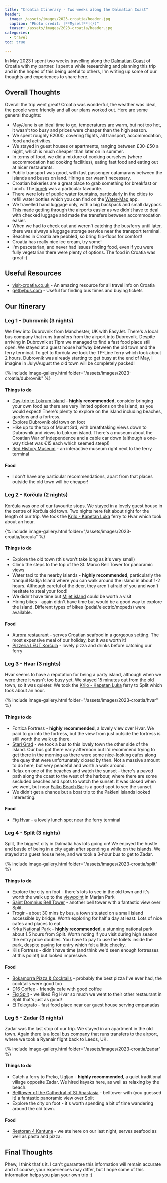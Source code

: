 ```yaml
---
title: "Croatia Itinerary - Two weeks along the Dalmatian Coast"
header:
  image: /assets/images/2023-croatia/header.jpg
  caption: "Photo credit: [**Myself**](/)"
  teaser: /assets/images/2023-croatia/header.jpg
categories:
  - travel
toc: true

---
```


In May 2023 I spent two weeks travelling along the [Dalmatian Coast](https://en.wikipedia.org/wiki/Dalmatia) of Croatia with my partner. I spent a while researching and planning this trip and in the hopes of this being useful to others, I'm writing up some of our thoughts and experiences to share here.

## Overall Thoughts

Overall the trip went great! Croatia was wonderful, the weather was ideal, the people were friendly and all our plans worked out. Here are some general thoughts:

- May/June is an ideal time to go, temperatures are warm, but not too hot, it wasn't too busy and prices were cheaper than the high season.
- We spent roughly £2000, covering flights, all transport, accommodation, food and activities.
- We stayed in guest houses or apartments, ranging between £30-£50 a night, which is much cheaper than later on in summer.
- In terms of food, we did a mixture of cooking ourselves (where accommodation had cooking facilities), eating fast food and eating out at nicer restaurants.
- Public transport was good, with fast passenger catamarans between the islands and buses on land. Hiring a car wasn't necessary.
- Croatian bakeries are a great place to grab something for breakfast or lunch. The [burek](https://en.wikipedia.org/wiki/B%C3%B6rek) was a particular favourite.
- There were lots of public water fountains, particularly in the cities to refill water bottles which you can find on the [Water-Map](https://www.water-map.org/) app.
- We travelled hand luggage only, with a big backpack and small daypack. This made getting through the airports easier as we didn't have to deal with checked luggage and made the transfers between accommodation easier.
- When we had to check out and weren't catching the bus/ferry until later, there was always a luggage storage service near the transport terminal.
- Beaches in Croatia are pebbled, so bring flip-flops for comfort!
- Croatia has really nice ice cream, try some!
- I'm pescetarian, and never had issues finding food, even if you were fully vegetarian there were plenty of options. The food in Croatia was great :)

## Useful Resources

- [visit-croatia.co.uk](https://www.visit-croatia.co.uk/) - An amazing resource for all travel info on Croatia
- [getbybus.com](https://getbybus.com/en/country/croatia) - Useful for finding bus times and buying tickets

## Our Itinerary

### Leg 1 - Dubrovnik (3 nights)

We flew into Dubrovnik from Manchester, UK with EasyJet. There's a local bus company that runs transfers from the airport into Dubrovnik. Despite arriving in Dubrovnik at 11pm we managed to find a fast food place still open. We stayed at a guest house halfway between the old town and the ferry terminal. To get to Korčula we took the TP-Line ferry which took about 2 hours. Dubrovnik was already starting to get busy at the end of May, I imagine in July/August the old town will be completely packed!

{% include image-gallery.html folder="/assets/images/2023-croatia/dubrovnik" %}

#### Things to do

- [Day-trip to Lokrum Island](https://www.lokrum.hr/eng/) - **highly recommended**, consider bringing your own food as there are very limited options on the island, as you would expect! There's plenty to explore on the island including beaches, gardens and a fortress.
- Explore Dubrovnik old town on foot
- Hike up to the top of Mount Srd, with breathtaking views down to Dubrovnik and views to Lokrum island. There's a museum about the Croatian War of Independence and a cable car down (although a one-way ticket was €15 each which seemed steep!)
- [Red History Museum](https://www.redhistorymuseum.com/) - an interactive museum right next to the ferry terminal

#### Food

- I don't have any particular recommendations, apart from that places outside the old town will be cheaper!

### Leg 2 - Korčula (2 nights)

Korčula was one of our favourite stops. We stayed in a lovely guest house in the centre of Korčula old town. Two nights here felt about right for the length of our trip. We took the [Krilo - Kapetan Luka](https://www.krilo.hr/en/) ferry to Hvar which took about an hour.

{% include image-gallery.html folder="/assets/images/2023-croatia/korcula" %}


#### Things to do

- Explore the old town (this won't take long as it's very small)
- Climb the steps to the top of the St. Marco Bell Tower for panoramic views
- Water taxi to the nearby islands - **highly recommended**, particularly the tranquil Badija Island where you can walk around the island in about 1-2 hours. Although careful of the deer, they aren't afraid of you and won't hesitate to steal your food!
- We didn't have time but [Mljet island](https://www.visit-croatia.co.uk/croatia-destinations/croatian-islands/mljet/) could be worth a visit
- Hiring bikes - again didn't have time but would be a good way to explore the island. Different types of bikes (pedal/electric/mopeds) were available.

#### Food

- [Aurora restaurant](https://maps.app.goo.gl/azWiy8CKiQEE9Qb38) - serves Croatian seafood in a gorgeous setting. The most expensive meal of our holiday, but it was worth it!
- [Pizzeria LEUT Korčula](https://maps.app.goo.gl/nCKnvhxQLAyR8syv8) - lovely pizza and drinks before catching our ferry

### Leg 3 - Hvar (3 nights)

Hvar seems to have a reputation for being a party island, although when we were there it wasn't too busy yet. We stayed 15 minutes out from the old town, so it was quieter. We took the [Krilo - Kapetan Luka](https://www.krilo.hr/en/) ferry to Split which took about an hour.

{% include image-gallery.html folder="/assets/images/2023-croatia/hvar" %}

#### Things to do

- Fortica Fortress - **highly recommended**, a lovely view over Hvar. We paid to go into the fortress, but the view from just outside the fortress is still worth the walk up there.
- [Stari Grad](https://www.thecommonwanderer.com/blog/things-to-do-in-stari-grad-hvar) - we took a bus to this lovely town the other side of the Island. Our bus got there early afternoon but I'd recommend trying to get there in the morning as there were some nice-looking cafes along the quay that were unfortunately closed by then. Not a massive amount to do here, but very peaceful and worth a walk around.
- Relax on one of the beaches and watch the sunset - there's a paved path along the coast to the west of the harbour, where there are some secluded beaches and spots to watch the sunset. It was closed when we went, but near [Falko Beach Bar](https://maps.app.goo.gl/ebG2HfVeGwEbGckj7) is a good spot to see the sunset.
- We didn't get a chance but a boat trip to the Pakleni Islands looked interesting.

#### Food

- [Fig Hvar](https://maps.app.goo.gl/K6vpvC2AcydBWx3v5) - a lovely lunch spot near the ferry terminal

### Leg 4 - Split (3 nights)

Split, the biggest city in Dalmatia has lots going on! We enjoyed the hustle and bustle of being in a city again after spending a while on the islands. We stayed at a guest house here, and we took a 3-hour bus to get to Zadar.

{% include image-gallery.html folder="/assets/images/2023-croatia/split" %}

#### Things to do

- Explore the city on foot - there's lots to see in the old town and it's worth the walk up to the [viewpoint](https://maps.app.goo.gl/p8xprABrxfCc9qwP8) in Marjan Park
- [Saint Domnius Bell Tower](https://maps.app.goo.gl/kwHQ9dvfkTLTsCe7A) - another bell tower with a fantastic view over Split.
- Trogir - about 30 mins by bus, a town situated on a small island accessible by bridge. Worth exploring for half a day at least. Lots of nice cafes and places to eat.
- [Krka National Park](https://www.npkrka.hr/en_US/) - **highly recommended**, a stunning national park about 1.5 hours from Split. Worth noting if you visit during high season the entry price doubles. You have to pay to use the toilets inside the park, despite paying for entry which felt a little cheeky.
- Klis Fortress - didn't have time (and think we'd seen enough fortresses at this point!) but looked impressive.

#### Food

- [Bokamorra Pizza & Cocktails](https://maps.app.goo.gl/68ih5FZJwZgFrYou6) - probably the best pizza I've ever had, the cocktails were good too
- [D16 Coffee](https://maps.app.goo.gl/RKoYVLinaL7k8qpN6) - friendly cafe with good coffee
- [Fig Split](https://maps.app.goo.gl/DA1zm1FacKAhXo4S9) - we liked Fig Hvar so much we went to their other restaurant in Split that's just as good!
- [El Telegrafo](https://maps.app.goo.gl/nZCdYyRcQ4mWT5G49) - fast food place near our guest house serving empanadas

### Leg 5 - Zadar (3 nights)

Zadar was the last stop of our trip. We stayed in an apartment in the old town. Again there is a local bus company that runs transfers to the airport, where we took a Ryanair flight back to Leeds, UK.

{% include image-gallery.html folder="/assets/images/2023-croatia/zadar" %}

#### Things to do

- Catch a ferry to Preko, Ugljan - **highly recommended**, a quiet traditional village opposite Zadar. We hired kayaks here, as well as relaxing by the beach.
- [Belltower of the Cathedral of St Anastasia](https://maps.app.goo.gl/52MCgNWweoTybkJYA) - belltower with (you guessed it) a fantastic panoramic view over Split
- Explore the city on foot - it's worth spending a bit of time wandering around the old town.

#### Food

- [Restoran 4 Kantuna](https://maps.app.goo.gl/za2LpVJAVnKTcu5L7) - we ate here on our last night, serves seafood as well as pasta and pizza.

## Final Thoughts

Phew, I think that's it. I can't guarantee this information will remain accurate and of course, your experiences may differ, but I hope some of this information helps you plan your own trip :)